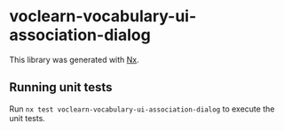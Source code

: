 # voclearn-vocabulary-ui-association-dialog

This library was generated with [Nx](https://nx.dev).

## Running unit tests

Run `nx test voclearn-vocabulary-ui-association-dialog` to execute the unit tests.
